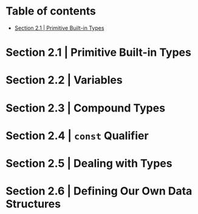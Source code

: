 # Table of contents
* [Section 2.1 | Primitive Built-in Types](section-21--primitive-builtin-types)
# Section 2.1 | Primitive Built-in Types
# Section 2.2 | Variables
# Section 2.3 | Compound Types
# Section 2.4 | `const` Qualifier
# Section 2.5 | Dealing with Types
# Section 2.6 | Defining Our Own Data Structures

